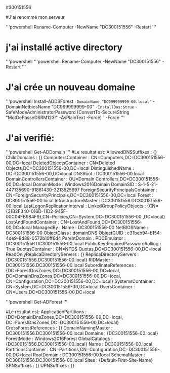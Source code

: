 #300151556

#J'ai renommé mon serveur

'''powershell
Rename-Computer -NewName "DC300151556" -Restart
'''

# j'ai installé active directory
'''powershell
'''powershell
Rename-Computer -NewName "DC300151556" -Restart
'''
# J'ai crée un nouveau domaine

'''powershell
Install-ADDSForest `
    -DomainName "DC999999999-00.local" `
    -DomainNetbiosName "DC999999999-00" `
    -InstallDns:$true `
    -SafeModeAdministratorPassword (ConvertTo-SecureString "MotDePasseDSRM123!" -AsPlainText -Force) `
    -Force
    '''

# J'ai verifié:
'''powershell
Get-ADDomain
'''
 #Le resultat est:
AllowedDNSSuffixes                 : {}
ChildDomains                       : {}
ComputersContainer                 : CN=Computers,DC=DC300151556-00,DC=local
DeletedObjectsContainer            : CN=Deleted Objects,DC=DC300151556-00,DC=local
DistinguishedName                  : DC=DC300151556-00,DC=local
DNSRoot                            : DC300151556-00.local
DomainControllersContainer         : OU=Domain Controllers,DC=DC300151556-00,DC=local
DomainMode                         : Windows2016Domain
DomainSID                          : S-1-5-21-447135690-91861430-3213525697
ForeignSecurityPrincipalsContainer : CN=ForeignSecurityPrincipals,DC=DC300151556-00,DC=local
Forest                             : DC300151556-00.local
InfrastructureMaster               : DC300151556.DC300151556-00.local
LastLogonReplicationInterval       :
LinkedGroupPolicyObjects           : {CN={31B2F340-016D-11D2-945F-00C04FB984F9},CN=Policies,CN=System,DC=DC300151556-00
                                     ,DC=local}
LostAndFoundContainer              : CN=LostAndFound,DC=DC300151556-00,DC=local
ManagedBy                          :
Name                               : DC300151556-00
NetBIOSName                        : DC300151556-00
ObjectClass                        : domainDNS
ObjectGUID                         : c31beb94-b154-4de9-8d88-0572b10ff6d4
ParentDomain                       :
PDCEmulator                        : DC300151556.DC300151556-00.local
PublicKeyRequiredPasswordRolling   : True
QuotasContainer                    : CN=NTDS Quotas,DC=DC300151556-00,DC=local
ReadOnlyReplicaDirectoryServers    : {}
ReplicaDirectoryServers            : {DC300151556.DC300151556-00.local}
RIDMaster                          : DC300151556.DC300151556-00.local
SubordinateReferences              : {DC=ForestDnsZones,DC=DC300151556-00,DC=local,
                                     DC=DomainDnsZones,DC=DC300151556-00,DC=local,
                                     CN=Configuration,DC=DC300151556-00,DC=local}
SystemsContainer                   : CN=System,DC=DC300151556-00,DC=local
UsersContainer                     : CN=Users,DC=DC300151556-00,DC=local


'''powershell
Get-ADForest
'''

 #Le resultat est:
 ApplicationPartitions : {DC=DomainDnsZones,DC=DC300151556-00,DC=local, DC=ForestDnsZones,DC=DC300151556-00,DC=local}
CrossForestReferences : {}
DomainNamingMaster    : DC300151556.DC300151556-00.local
Domains               : {DC300151556-00.local}
ForestMode            : Windows2016Forest
GlobalCatalogs        : {DC300151556.DC300151556-00.local}
Name                  : DC300151556-00.local
PartitionsContainer   : CN=Partitions,CN=Configuration,DC=DC300151556-00,DC=local
RootDomain            : DC300151556-00.local
SchemaMaster          : DC300151556.DC300151556-00.local
Sites                 : {Default-First-Site-Name}
SPNSuffixes           : {}
UPNSuffixes           : {}



    

